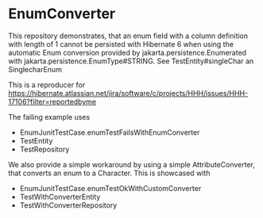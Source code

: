 # EnumConverter

This repository demonstrates, that an enum field with a column definition with length of 1 cannot be persisted with Hibernate 6
when using the automatic Enum conversion provided by jakarta.persistence.Enumerated with jakarta.persistence.EnumType#STRING.
See TestEntity#singleChar an SinglecharEnum

This is a reproducer for https://hibernate.atlassian.net/jira/software/c/projects/HHH/issues/HHH-17106?filter=reportedbyme

The failing example uses
- EnumJunitTestCase.enumTestFailsWithEnumConverter
- TestEntity
- TestRepository

We also provide a simple workaround by using a simple AttributeConverter, that converts an enum to a Character.
This is showcased with
- EnumJunitTestCase.enumTestOkWithCustomConverter
- TestWithConverterEntity
- TestWithConverterRepository
